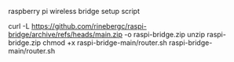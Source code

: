raspberry pi wireless bridge setup script

curl -L https://github.com/rinebergc/raspi-bridge/archive/refs/heads/main.zip -o raspi-bridge.zip
unzip raspi-bridge.zip
chmod +x raspi-bridge-main/router.sh
raspi-bridge-main/router.sh
